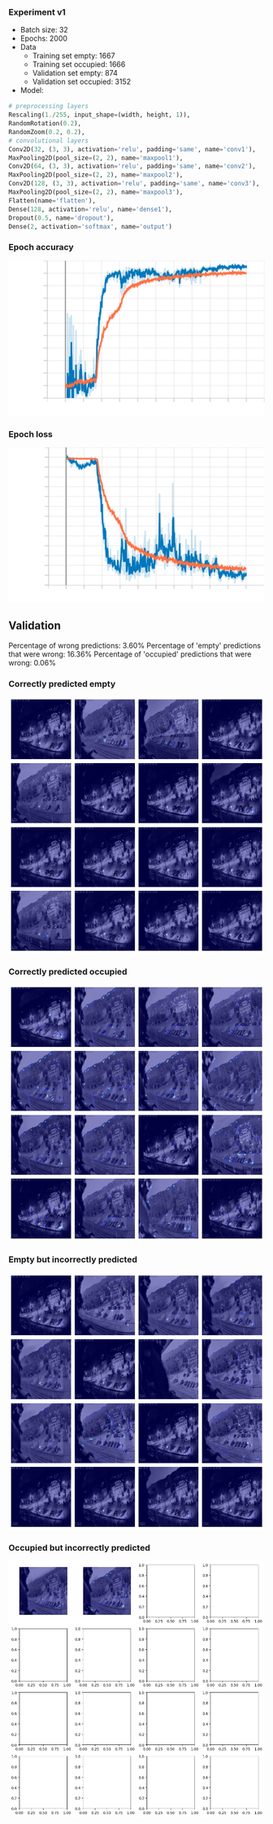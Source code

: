 ### Experiment v1
- Batch size: 32
- Epochs: 2000
- Data
    - Training set empty:  1667
    - Training set occupied:  1666
    - Validation set empty:  874
    - Validation set occupied:  3152
- Model:
```python
# preprocessing layers 
Rescaling(1./255, input_shape=(width, height, 1)),
RandomRotation(0.2),
RandomZoom(0.2, 0.2),
# convolutional layers
Conv2D(32, (3, 3), activation='relu', padding='same', name='conv1'),
MaxPooling2D(pool_size=(2, 2), name='maxpool1'),
Conv2D(64, (3, 3), activation='relu', padding='same', name='conv2'),
MaxPooling2D(pool_size=(2, 2), name='maxpool2'),
Conv2D(128, (3, 3), activation='relu', padding='same', name='conv3'),
MaxPooling2D(pool_size=(2, 2), name='maxpool3'),
Flatten(name='flatten'),
Dense(128, activation='relu', name='dense1'),
Dropout(0.5, name='dropout'),
Dense(2, activation='softmax', name='output')
```

### Epoch accuracy
![](./epoch_accuracy.svg)

### Epoch loss
![](./epoch_loss.svg)

## Validation
Percentage of wrong predictions: 3.60%
Percentage of 'empty' predictions that were wrong: 16.36%
Percentage of 'occupied' predictions that were wrong: 0.06%

### Correctly predicted empty
![](gradcam-correctly-predicted-empty.png)
### Correctly predicted occupied
![](gradcam-correctly-predicted-occupied.png)
### Empty but incorrectly predicted
![](gradcam-empty-but-incorrectly-predicted.png)
### Occupied but incorrectly predicted
![](gradcam-occupied-but-incorrectly-predicted.png)